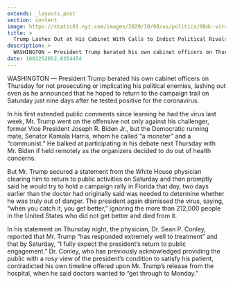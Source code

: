 ```yaml
--- 
extends: _layouts.post 
section: content 
image: https://static01.nyt.com/images/2020/10/08/us/politics/08dc-virus-trump-1/merlin_178245741_5324fbc8-04be-4583-91b4-dacc418ea396-facebookJumbo.jpg 
title: > 
  Trump Lashes Out at His Cabinet With Calls to Indict Political Rivals 
description: > 
  WASHINGTON — President Trump berated his own cabinet officers on Thursday for not prosecuting or implicating his political enemies, lashing out even as he announced that he hoped to return to the campaign trail on Saturday just nine days after he tested positive for the coronavirus.In his first extended public comments since learning he had the virus last week, Mr. Trump went on the offensive not only against his challenger, former Vice President Joseph R. Biden Jr., but the Democratic running mate, Senator Kamala Harris, whom he called “a monster” and a “communist.” He balked at participating in his debate next Thursday with Mr. Biden if held remotely as the organizers decided to do out of health concerns.But Mr. Trump secured a statement from the White House physician clearing him to return to public activities on Saturday and then promptly said he would try to hold a campaign rally in Florida that day, two days earlier than the doctor had originally said was needed to determine whether he was truly out of danger.The president again dismissed the virus, saying, “when you catch it, you get better,” ignoring the more than 212,000 people in the United States who did not get better and died from it.In his statement on Thursday night, the physician, Dr. Sean P. Conley, reported that Mr. Trump “has responded extremely well to treatment” and that by Saturday, “I fully expect the president’s return to public engagement.” Dr. Conley, who has previously acknowledged providing the public with a rosy view of the president’s condition to satisfy his patient, contradicted his own timeline offered upon Mr. Trump’s release from the hospital, when he said doctors wanted to “get through to Monday.” 
date: 1602252052.8354454 
--- 
```

WASHINGTON — President Trump berated his own cabinet officers on Thursday for not prosecuting or implicating his political enemies, lashing out even as he announced that he hoped to return to the campaign trail on Saturday just nine days after he tested positive for the coronavirus.

In his first extended public comments since learning he had the virus last week, Mr. Trump went on the offensive not only against his challenger, former Vice President Joseph R. Biden Jr., but the Democratic running mate, Senator Kamala Harris, whom he called “a monster” and a “communist.” He balked at participating in his debate next Thursday with Mr. Biden if held remotely as the organizers decided to do out of health concerns.

But Mr. Trump secured a statement from the White House physician clearing him to return to public activities on Saturday and then promptly said he would try to hold a campaign rally in Florida that day, two days earlier than the doctor had originally said was needed to determine whether he was truly out of danger. The president again dismissed the virus, saying, “when you catch it, you get better,” ignoring the more than 212,000 people in the United States who did not get better and died from it.

In his statement on Thursday night, the physician, Dr. Sean P. Conley, reported that Mr. Trump “has responded extremely well to treatment” and that by Saturday, “I fully expect the president’s return to public engagement.” Dr. Conley, who has previously acknowledged providing the public with a rosy view of the president’s condition to satisfy his patient, contradicted his own timeline offered upon Mr. Trump’s release from the hospital, when he said doctors wanted to “get through to Monday.”